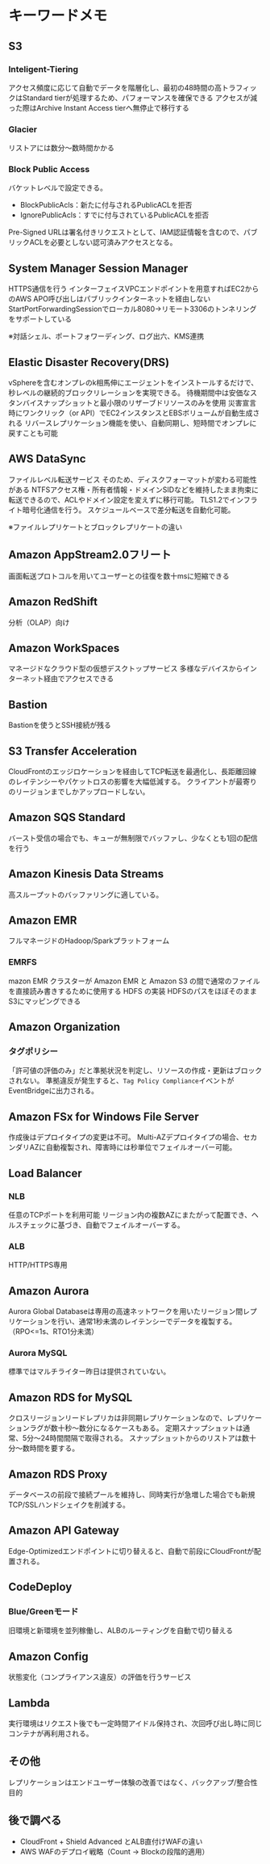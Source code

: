 # キーワードメモ

## S3

### Inteligent-Tiering

アクセス頻度に応じて自動でデータを階層化し、最初の48時間の高トラフィックはStandard tierが処理するため、パフォーマンスを確保できる
アクセスが減った際はArchive Instant Access tierへ無停止で移行する

### Glacier

リストアには数分～数時間かかる

### Block Public Access

バケットレベルで設定できる。

- BlockPublicAcls：新たに付与されるPublicACLを拒否
- IgnorePublicAcls：すでに付与されているPublicACLを拒否

Pre-Signed URLは署名付きリクエストとして、IAM認証情報を含むので、パブリックACLを必要としない認可済みアクセスとなる。

## System Manager Session Manager

HTTPS通信を行う
インターフェイスVPCエンドポイントを用意すればEC2からのAWS APO呼び出しはパブリックインターネットを経由しない
StartPortForwardingSessionでローカル8080→リモート3306のトンネリングをサポートしている

※対話シェル、ポートフォワーディング、ログ出六、KMS連携

## Elastic Disaster Recovery(DRS)

vSphereを含むオンプレのk相馬伸にエージェントをインストールするだけで、秒レベルの継続的ブロックリレーションを実現できる。
待機期間中は安価なスタンバイスナップショットと最小限のリザーブドリソースのみを使用
災害宣言時にワンクリック（or API）でEC2インスタンスとEBSボリュームが自動生成される
リバースレプリケーション機能を使い、自動同期し、短時間でオンプレに戻すことも可能

## AWS DataSync

ファイルレベル転送サービス
そのため、ディスクフォーマットが変わる可能性がある
NTFSアクセス権・所有者情報・ドメインSIDなどを維持したまま拘束に転送できるので、ACLやドメイン設定を変えずに移行可能。
TLS1.2でインフライト暗号化通信を行う。
スケジュールベースで差分転送を自動化可能。

※ファイルレプリケートとブロックレプリケートの違い

## Amazon AppStream2.0フリート

画面転送プロトコルを用いてユーザーとの往復を数十msに短縮できる

## Amazon RedShift

分析（OLAP）向け

## Amazon WorkSpaces

マネージドなクラウド型の仮想デスクトップサービス
多様なデバイスからインターネット経由でアクセスできる

## Bastion

Bastionを使うとSSH接続が残る

## S3 Transfer Acceleration

CloudFrontのエッジロケーションを経由してTCP転送を最適化し、長距離回線のレイテンシーやパケットロスの影響を大幅低減する。
クライアントが最寄りのリージョンまでしかアップロードしない。

## Amazon SQS Standard

バースト受信の場合でも、キューが無制限でバッファし、少なくとも1回の配信を行う

## Amazon Kinesis Data Streams

高スループットのバッファリングに適している。

## Amazon EMR

フルマネージドのHadoop/Sparkプラットフォーム

### EMRFS

mazon EMR クラスターが Amazon EMR と Amazon S3 の間で通常のファイルを直接読み書きするために使用する HDFS の実装
HDFSのパスをほぼそのままS3にマッピングできる

## Amazon Organization

### タグポリシー

「許可値の評価のみ」だと準拠状況を判定し、リソースの作成・更新はブロックされない。
準拠違反が発生すると、`Tag Policy Compliance`イベントがEventBridgeに出力される。

## Amazon FSx for Windows File Server

作成後はデプロイタイプの変更は不可。
Multi-AZデプロイタイプの場合、セカンダリAZに自動複製され、障害時には秒単位でフェイルオーバー可能。

## Load Balancer

### NLB

任意のTCPポートを利用可能
リージョン内の複数AZにまたがって配置でき、ヘルスチェックに基づき、自動でフェイルオーバーする。

### ALB

HTTP/HTTPS専用

## Amazon Aurora

Aurora Global Databaseは専用の高速ネットワークを用いたリージョン間レプリケーションを行い、通常1秒未満のレイテンシーでデータを複製する。（RPO<=1s、RTO1分未満）

### Aurora MySQL

標準ではマルチライター昨日は提供されていない。

## Amazon RDS for MySQL

クロスリージョンリードレプリカは非同期レプリケーションなので、レプリケーションラグが数十秒～数分になるケースもある。
定期スナップショットは通常、5分～24時間間隔で取得される。
スナップショットからのリストアは数十分～数時間を要する。

## Amazon RDS Proxy

データベースの前段で接続プールを維持し、同時実行が急増した場合でも新規TCP/SSLハンドシェイクを削減する。

## Amazon API Gateway

Edge-Optimizedエンドポイントに切り替えると、自動で前段にCloudFrontが配置される。

## CodeDeploy

### Blue/Greenモード

旧環境と新環境を並列稼働し、ALBのルーティングを自動で切り替える

## Amazon Config

状態変化（コンプライアンス違反）の評価を行うサービス

## Lambda

実行環境はリクエスト後でも一定時間アイドル保持され、次回呼び出し時に同じコンテナが再利用される。

## その他

レプリケーションはエンドユーザー体験の改善ではなく、バックアップ/整合性目的

## 後で調べる

- CloudFront + Shield Advanced とALB直付けWAFの違い
- AWS WAFのデプロイ戦略（Count → Blockの段階的適用）






